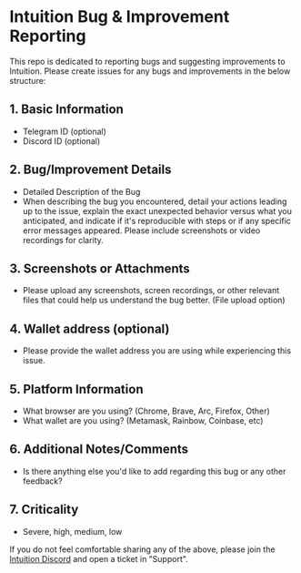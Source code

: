 # Intuition Bug & Improvement Reporting

This repo is dedicated to reporting bugs and suggesting improvements to Intuition. Please create issues for any bugs and improvements in the below structure: 

## 1.  Basic Information
* Telegram ID (optional)
* Discord ID (optional)

## 2. Bug/Improvement Details
* Detailed Description of the Bug
* When describing the bug you encountered, detail your actions leading up to the issue, explain the exact unexpected behavior versus what you anticipated, and indicate if it's reproducible with steps or if any specific error messages appeared. Please include screenshots or video recordings for clarity.

## 3. Screenshots or Attachments
* Please upload any screenshots, screen recordings, or other relevant files that could help us understand the bug better. (File upload option)

## 4.  Wallet address (optional)
* Please provide the wallet address you are using while experiencing this issue.

## 5. Platform Information 
* What browser are you using? (Chrome, Brave, Arc, Firefox, Other)
* What wallet are you using? (Metamask, Rainbow, Coinbase, etc)

## 6. Additional Notes/Comments
* Is there anything else you'd like to add regarding this bug or any other feedback?

## 7. Criticality
* Severe, high, medium, low


If you do not feel comfortable sharing any of the above, please join the [Intuition Discord](https://discord.com/invite/0xintuition) and open a ticket in "Support". 


